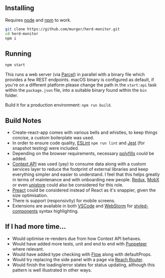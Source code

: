 ## Installing

Requires [node](http://nodejs.org) and [npm](https://npmjs.com) to work.

```sh
git clone https://github.com/murger/herd-monitor.git
cd herd-monitor
npm i
```

## Running

```sh
npm start
```

This runs a web server (via [Parcel](https://parceljs.org/)) in parallel with a binary file which provides a few REST endpoints. macOS binary is configured as default, if you're on a different platform please change the path in the `start:api` task within the `package.json` file, into a suitable binary found within the `bin` folder.

Build it for a production environment: `npm run build`.

## Build Notes
- Create-react-app comes with various bells and whistles, to keep things concise, a custom boilerplate was used.
- In order to ensure code quality, [ESLint](https://eslint.org/) `npm run lint` and [Jest](https://jestjs.io/) (for snapshot testing) were included.
- Depending on the browser requirements, necessary [polyfills](https://www.npmjs.com/package/core-js) could be added.
- [Context API](https://reactjs.org/docs/context.html) was used (yay) to consume data along with a custom services layer to reduce the footprint of external libraries and keep everything simpler and easier to understand. I feel that this helps greatly in terms of maintenance and with onboarding new people. [Redux](https://redux.js.org/), [MobX](https://mobx.js.org/) or even
[unistore](https://www.npmjs.com/package/unistore) could also be considered for this role.
- [Preact](https://preactjs.com/) could be considered instead of React as it's snappier, given the size optimisation.
- There is support (responsivity) for mobile screens.
- Extensions are available in both [VSCode](https://marketplace.visualstudio.com/items?itemName=jpoissonnier.vscode-styled-components) and [WebStorm](https://plugins.jetbrains.com/plugin/9997-styled-components) for [styled-components](https://www.styled-components.com/) syntax highlighting.

## If I had more time...
- Would optimise re-renders due from how Context API behaves.
- Would have added more tests, unit and end to end with [Puppeteer](https://pptr.dev/) where relevant.
- Would have added type checking with [Flow](https://flow.org/) along with defaultProps.
- Would try replacing the side panel with a page via [Reach Router](https://reach.tech/router).
- Would finish the loading/error states for status updating, although this pattern is well illustrated in other ways.
